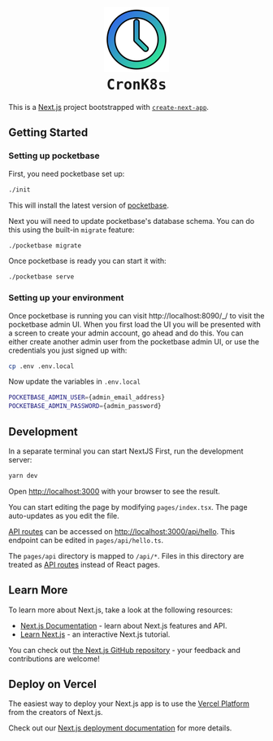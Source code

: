 <h1 align="center">
  <img src="public/logo.png" width="128" height="128" alt="CronK8s Logo">
  <br />
  <tt>CronK8s</tt>
</h1>


This is a [Next.js](https://nextjs.org/) project bootstrapped with [`create-next-app`](https://github.com/vercel/next.js/tree/canary/packages/create-next-app).

## Getting Started

### Setting up pocketbase

First, you need pocketbase set up:

```bash
./init
```

This will install the latest version of [pocketbase](https://pocketbase.io).

Next you will need to update pocketbase's database schema. You can do this using the built-in `migrate` feature:

```bash
./pocketbase migrate
```

Once pocketbase is ready you can start it with:

```bash
./pocketbase serve
```

### Setting up your environment

Once pocketbase is running you can visit http://localhost:8090/_/ to visit the pocketbase admin UI. When you first load the UI you will be presented with a screen to create your admin account, go ahead and do this. You can either create another admin user from the pocketbase admin UI, or use the credentials you just signed up with:

```bash
cp .env .env.local
```

Now update the variables in `.env.local`

```bash
POCKETBASE_ADMIN_USER={admin_email_address}
POCKETBASE_ADMIN_PASSWORD={admin_password}
```

## Development

In a separate terminal you can start NextJS
First, run the development server:

```bash
yarn dev
```

Open [http://localhost:3000](http://localhost:3000) with your browser to see the result.

You can start editing the page by modifying `pages/index.tsx`. The page auto-updates as you edit the file.

[API routes](https://nextjs.org/docs/api-routes/introduction) can be accessed on [http://localhost:3000/api/hello](http://localhost:3000/api/hello). This endpoint can be edited in `pages/api/hello.ts`.

The `pages/api` directory is mapped to `/api/*`. Files in this directory are treated as [API routes](https://nextjs.org/docs/api-routes/introduction) instead of React pages.

## Learn More

To learn more about Next.js, take a look at the following resources:

- [Next.js Documentation](https://nextjs.org/docs) - learn about Next.js features and API.
- [Learn Next.js](https://nextjs.org/learn) - an interactive Next.js tutorial.

You can check out [the Next.js GitHub repository](https://github.com/vercel/next.js/) - your feedback and contributions are welcome!

## Deploy on Vercel

The easiest way to deploy your Next.js app is to use the [Vercel Platform](https://vercel.com/new?utm_medium=default-template&filter=next.js&utm_source=create-next-app&utm_campaign=create-next-app-readme) from the creators of Next.js.

Check out our [Next.js deployment documentation](https://nextjs.org/docs/deployment) for more details.
